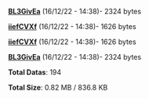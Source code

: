 [**BL3GivEa**](/data/BL3GivEa.txt) (16/12/22 - 14:38)- 2324 bytes

[**iiefCVXf**](/data/iiefCVXf.txt) (16/12/22 - 14:38)- 1626 bytes

[**iiefCVXf**](/data/iiefCVXf.txt) (16/12/22 - 14:38)- 1626 bytes

[**BL3GivEa**](/data/BL3GivEa.txt) (16/12/22 - 14:38)- 2324 bytes

**Total Datas**: 194

**Total Size**: 0.82 MB / 836.8 KB